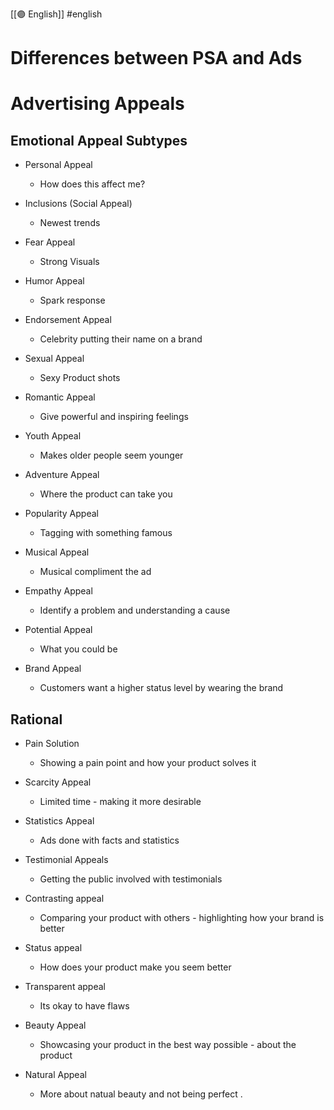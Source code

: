 [[🟣 English]] #english 

# Differences between PSA and Ads



# Advertising Appeals

## Emotional Appeal Subtypes
- Personal Appeal 
	- How does this affect me? 

- Inclusions (Social Appeal) 
	- Newest trends 

- Fear Appeal 
	- Strong Visuals 

- Humor Appeal 
	- Spark response

- Endorsement Appeal 
	- Celebrity putting their name on a brand 

- Sexual Appeal 
	- Sexy Product shots 

- Romantic Appeal 
	- Give powerful and inspiring feelings 

- Youth Appeal
	- Makes older people seem younger

- Adventure Appeal 
	- Where the product can take you

- Popularity Appeal 
	- Tagging with something famous 

- Musical Appeal 
	- Musical compliment the ad

- Empathy Appeal 
	- Identify a problem and understanding a cause 

- Potential Appeal 
	- What you could be 

- Brand Appeal
	- Customers want a higher status level by wearing the brand 

## Rational 
- Pain Solution
	- Showing a pain point and how your product solves it

- Scarcity Appeal 
	- Limited time - making it more desirable 

- Statistics Appeal 
	- Ads done with facts and statistics 

- Testimonial Appeals 
	- Getting the public involved with testimonials

- Contrasting appeal
	- Comparing your product with others - highlighting how your brand is better 

- Status appeal 
	- How does your product make you seem better 

- Transparent appeal 
	- Its okay to have flaws 

- Beauty Appeal 
	- Showcasing your product in the best way possible - about the product 

- Natural Appeal 
	- More about natual beauty and not being perfect .





